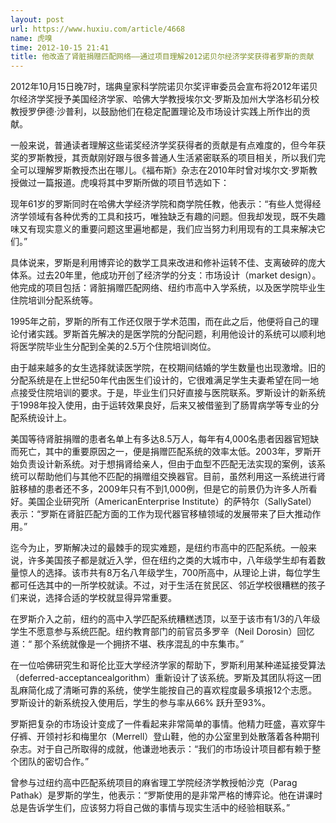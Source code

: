 ```yaml
---
layout: post
url: https://www.huxiu.com/article/4668
name: 虎嗅
time: 2012-10-15 21:41
title: 他改造了肾脏捐赠匹配网络——通过项目理解2012诺贝尔经济学奖获得者罗斯的贡献
---
```

2012年10月15日晚7时，瑞典皇家科学院诺贝尔奖评审委员会宣布将2012年诺贝尔经济学奖授予美国经济学家、哈佛大学教授埃尔文·罗斯及加州大学洛杉矶分校教授罗伊德·沙普利，以鼓励他们在稳定配置理论及市场设计实践上所作出的贡献。

一般来说，普通读者理解这些诺奖经济学奖获得者的贡献是有点难度的，但今年获奖的罗斯教授，其贡献刚好跟与很多普通人生活紧密联系的项目相关，所以我们完全可以理解罗斯教授杰出在哪儿。《福布斯》杂志在2010年时曾对埃尔文·罗斯教授做过一篇报道。虎嗅将其中罗斯所做的项目节选如下：

现年61岁的罗斯同时在哈佛大学经济学院和商学院任教，他表示：“有些人觉得经济学领域有各种优秀的工具和技巧，唯独缺乏有趣的问题。但我却发现，既不失趣味又有现实意义的重要问题这里遍地都是，我们应当努力利用现有的工具来解决它们。”

具体说来，罗斯是利用博弈论的数学工具来改进和修补运转不佳、支离破碎的庞大体系。过去20年里，他成功开创了经济学的分支：市场设计（market design）。他完成的项目包括：肾脏捐赠匹配网络、纽约市高中入学系统，以及医学院毕业生住院培训分配系统等。

1995年之前，罗斯的所有工作还仅限于学术范围，而在此之后，他便将自己的理论付诸实践。罗斯首先解决的是医学院的分配问题，利用他设计的系统可以顺利地将医学院毕业生分配到全美的2.5万个住院培训岗位。

由于越来越多的女生选择就读医学院，在校期间结婚的学生数量也出现激增。旧的分配系统是在上世纪50年代由医生们设计的，它很难满足学生夫妻希望在同一地点接受住院培训的要求。于是，毕业生们只好直接与医院联系。罗斯设计的新系统于1998年投入使用，由于运转效果良好，后来又被借鉴到了肠胃病学等专业的分配系统设计上。

美国等待肾脏捐赠的患者名单上有多达8.5万人，每年有4,000名患者因器官短缺而死亡，其中的重要原因之一，便是捐赠匹配系统的效率太低。2003年，罗斯开始负责设计新系统。对于想捐肾给亲人，但由于血型不匹配无法实现的案例，该系统可以帮助他们与其他不匹配的捐赠组交换器官。目前，虽然利用这一系统进行肾脏移植的患者还不多，2009年只有不到1,000例，但是它的前景仍为许多人所看好。美国企业研究所（AmericanEnterprise Institute）的萨特尔（SallySatel）表示：“罗斯在肾脏匹配方面的工作为现代器官移植领域的发展带来了巨大推动作用。”

迄今为止，罗斯解决过的最棘手的现实难题，是纽约市高中的匹配系统。一般来说，许多美国孩子都是就近入学，但在纽约之类的大城市中，八年级学生却有着数量惊人的选择。该市共有8万名八年级学生，700所高中，从理论上讲，每位学生都可任选其中的一所学校就读。不过，对于生活在贫民区、邻近学校很糟糕的孩子们来说，选择合适的学校就显得异常重要。

在罗斯介入之前，纽约的高中入学匹配系统糟糕透顶，以至于该市有1/3的八年级学生不愿意参与系统匹配。纽约教育部门的前官员多罗辛（Neil Dorosin）回忆道：“ 那个系统就像是一个拥挤不堪、秩序混乱的中东集市。”

在一位哈佛研究生和哥伦比亚大学经济学家的帮助下，罗斯利用某种递延接受算法（deferred-acceptancealgorithm）重新设计了该系统。罗斯及其团队将这一团乱麻简化成了清晰可靠的系统，使学生能按自己的喜欢程度最多填报12个志愿。罗斯设计的新系统投入使用后，学生的参与率从66% 跃升至93%。

罗斯把复杂的市场设计变成了一件看起来非常简单的事情。他精力旺盛，喜欢穿牛仔裤、开领衬衫和梅里尔（Merrell）登山鞋，他的办公室里到处散落着各种期刊杂志。对于自己所取得的成就，他谦逊地表示：“我们的市场设计项目都有赖于整个团队的密切合作。”

曾参与过纽约高中匹配系统项目的麻省理工学院经济学教授帕沙克（Parag Pathak）是罗斯的学生，他表示：“罗斯使用的是非常严格的博弈论。他在讲课时总是告诉学生们，应该努力将自己做的事情与现实生活中的经验相联系。”

